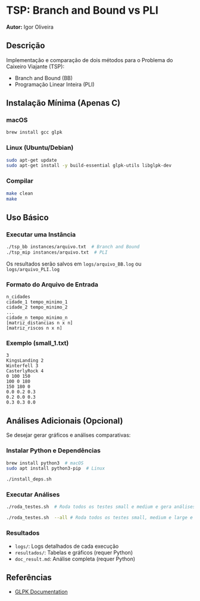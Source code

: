 # TSP: Branch and Bound vs PLI
**Autor:** Igor Oliveira

## Descrição
Implementação e comparação de dois métodos para o Problema do Caixeiro Viajante (TSP):
- Branch and Bound (BB)
- Programação Linear Inteira (PLI)

## Instalação Mínima (Apenas C)

### macOS
```bash
brew install gcc glpk
```

### Linux (Ubuntu/Debian)
```bash
sudo apt-get update
sudo apt-get install -y build-essential glpk-utils libglpk-dev
```

### Compilar
```bash
make clean
make
```

## Uso Básico

### Executar uma Instância
```bash
./tsp_bb instances/arquivo.txt  # Branch and Bound
./tsp_mip instances/arquivo.txt  # PLI
```
Os resultados serão salvos em `logs/arquivo_BB.log` ou `logs/arquivo_PLI.log`

### Formato do Arquivo de Entrada
```
n_cidades
cidade_1 tempo_minimo_1
cidade_2 tempo_minimo_2
...
cidade_n tempo_minimo_n
[matriz_distancias n x n]
[matriz_riscos n x n]
```

### Exemplo (small_1.txt)
```
3
KingsLanding 2
Winterfell 3
CasterlyRock 4
0 100 150
100 0 180
150 180 0
0.0 0.2 0.3
0.2 0.0 0.3
0.3 0.3 0.0
```

## Análises Adicionais (Opcional)

Se desejar gerar gráficos e análises comparativas:

### Instalar Python e Dependências
```bash
brew install python3  # macOS
sudo apt install python3-pip  # Linux

./install_deps.sh
```

### Executar Análises
```bash
./roda_testes.sh  # Roda todos os testes small e medium e gera análises
```

```bash
./roda_testes.sh  --all # Roda todos os testes small, medium e large e gera análises
```
### Resultados
- `logs/`: Logs detalhados de cada execução
- `resultados/`: Tabelas e gráficos (requer Python)
- `doc_result.md`: Análise completa (requer Python)

## Referências
- [GLPK Documentation](https://www.gnu.org/software/glpk/)